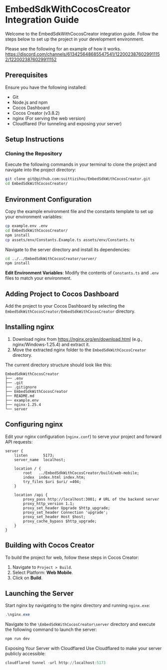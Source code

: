 # EmbedSdkWithCocosCreator Integration Guide

Welcome to the EmbedSdkWithCocosCreator integration guide. Follow the steps below to set up the project in your development environment.

Please see the following for an example of how it works.<br>
https://discord.com/channels/613425648685547541/1220023876029911152/1220023876029911152

## Prerequisites
Ensure you have the following installed:

- Git
- Node.js and npm
- Cocos Dashboard
- Cocos Creator (v3.8.2)
- nginx (For serving the web version)
- Cloudflared (For tunneling and exposing your server)

## Setup Instructions
### Cloning the Repository
Execute the following commands in your terminal to clone the project and navigate into the project directory:
```bash
git clone git@github.com:suittizihou/EmbedSdkWithCocosCreator.git
cd EmbedSdkWithCocosCreator/
```

## Environment Configuration
Copy the example environment file and the constants template to set up your environment variables:
```bash
cp example.env .env
cd EmbedSdkWithCocosCreator/
npm install
cp assets/env/Constants.Example.ts assets/env/Constants.ts
```
Navigate to the server directory and install its dependencies:
```bash
cd ../../EmbedSdkWithCocosCreator/server/
npm install
```

**Edit Environment Variables**: Modify the contents of `Constants.ts` and `.env` files to match your environment.

## Adding Project to Cocos Dashboard
Add the project to your Cocos Dashboard by selecting the `EmbedSdkWithCocosCreator/EmbedSdkWithCocosCreator` directory.

## Installing nginx
1. Download nginx from https://nginx.org/en/download.html (e.g., nginx/Windows-1.25.4) and extract it.
2. Move the extracted nginx folder to the `EmbedSdkWithCocosCreator` directory.

The current directory structure should look like this:
```
EmbedSdkWithCocosCreator
├── .env
├── .git
├── .gitignore
├── EmbedSdkWithCocosCreator
├── README.md
├── example.env
├── nginx-1.25.4
└── server
```
## Configuring nginx
Edit your nginx configuration (`nginx.conf`) to serve your project and forward API requests:
```nginx
server {
    listen       5173;
    server_name  localhost;

    location / {
        root   ../EmbedSdkWithCocosCreator/build/web-mobile;
        index  index.html index.htm;
        try_files $uri $uri/ =404;
    }

    location /api {
        proxy_pass http://localhost:3001; # URL of the backend server
        proxy_http_version 1.1;
        proxy_set_header Upgrade $http_upgrade;
        proxy_set_header Connection 'upgrade';
        proxy_set_header Host $host;
        proxy_cache_bypass $http_upgrade;
    }
}
```

## Building with Cocos Creator
To build the project for web, follow these steps in Cocos Creator:

1. Navigate to `Project > Build`.
2. Select Platform: **Web Mobile**.
3. Click on **Build**.

## Launching the Server
Start nginx by navigating to the nginx directory and running `nginx.exe`:
```PowerShell
.\nginx.exe
```
Navigate to the `\EmbedSdkWithCocosCreator\server` directory and execute the following command to launch the server:
```PowerShell
npm run dev
```
Exposing Your Server with Cloudflared
Use Cloudflared to make your server publicly accessible:
```PowerShell
cloudflared tunnel -url http://localhost:5173
```